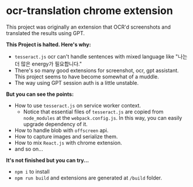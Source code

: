 # ocr-translation chrome extension

This project was originally an extension that OCR'd screenshots and translated the results using GPT.

**This Project is halted. Here's why:**

- `tesseract.js` ocr can't handle sentences with mixed language like "나는 더 많은 energy가 필요합니다."
- There's so many good extensions for screenshot, ocr, gpt assistant. This project seems to have become somewhat of a muddle.
- The way using GPT session auth is a little unstable.

**But you can see the points:**

- How to use `tesseract.js` on service worker context.
  - Notice that essential files of `tesseract.js` are copied from `node_modules` at the `webpack.config.js`. In this way, you can easily upgrade dependency of it.
- How to handle blob with `offscreen` api.
- How to capture images and serialize them.
- How to mix `React.js` with chrome extension.
- and so on...

**It's not finished but you can try...**

- `npm i` to install
- `npm run build` and extensions are generated at `/build` folder.
